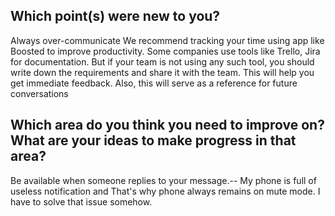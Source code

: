 ## Which point(s) were new to you?
Always over-communicate
We recommend tracking your time using app like Boosted to improve productivity.
Some companies use tools like Trello, Jira for documentation. But if your team is not using any such tool, you should write down the requirements and share it with the team. This will help you get immediate feedback. Also, this will serve as a reference for future conversations

## Which area do you think you need to improve on? What are your ideas to make progress in that area?
Be available when someone replies to your message.--
My phone is full of useless notification and That's why phone always remains on mute mode. I have to solve that issue somehow.
